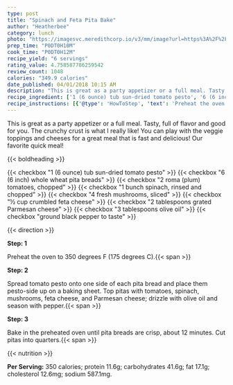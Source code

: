 ```yaml
---
type: post
title: "Spinach and Feta Pita Bake"
author: "Heatherbee"
category: lunch
photo: "https://imagesvc.meredithcorp.io/v3/mm/image?url=https%3A%2F%2Fimages.media-allrecipes.com%2Fuserphotos%2F46448.jpg"
prep_time: "P0DT0H10M"
cook_time: "P0DT0H12M"
recipe_yield: "6 servings"
rating_value: 4.758587786259542
review_count: 1048
calories: "349.9 calories"
date_published: 04/01/2018 10:15 AM
description: "This is great as a party appetizer or a full meal. Tasty, full of flavor and good for you. The crunchy crust is what I really like! You can play with the veggie toppings and cheeses for a great meal that is fast and delicious! Our favorite quick meal!"
recipe_ingredient: ['1 (6 ounce) tub sun-dried tomato pesto', '6 (6 inch) whole wheat pita breads', '2 roma (plum) tomatoes, chopped', '1 bunch spinach, rinsed and chopped', '4 fresh mushrooms, sliced', '½ cup crumbled feta cheese', '2 tablespoons grated Parmesan cheese', '3 tablespoons olive oil', 'ground black pepper to taste']
recipe_instructions: [{'@type': 'HowToStep', 'text': 'Preheat the oven to 350 degrees F (175 degrees C).\n'}, {'@type': 'HowToStep', 'text': 'Spread tomato pesto onto one side of each pita bread and place them pesto-side up on a baking sheet. Top pitas with tomatoes, spinach, mushrooms, feta cheese, and Parmesan cheese; drizzle with olive oil and season with pepper.\n'}, {'@type': 'HowToStep', 'text': 'Bake in the preheated oven until pita breads are crisp, about 12 minutes. Cut pitas into quarters.\n'}]
---
```


This is great as a party appetizer or a full meal. Tasty, full of flavor and good for you. The crunchy crust is what I really like! You can play with the veggie toppings and cheeses for a great meal that is fast and delicious! Our favorite quick meal! 

{{< boldheading >}}

{{< checkbox "1 (6 ounce) tub sun-dried tomato pesto" >}}
{{< checkbox "6 (6 inch) whole wheat pita breads" >}}
{{< checkbox "2  roma (plum) tomatoes, chopped" >}}
{{< checkbox "1 bunch spinach, rinsed and chopped" >}}
{{< checkbox "4  fresh mushrooms, sliced" >}}
{{< checkbox "½ cup crumbled feta cheese" >}}
{{< checkbox "2 tablespoons grated Parmesan cheese" >}}
{{< checkbox "3 tablespoons olive oil" >}}
{{< checkbox "ground black pepper to taste" >}}


{{< direction >}}

**Step: 1**

Preheat the oven to 350 degrees F (175 degrees C).{{< span >}}

**Step: 2**

Spread tomato pesto onto one side of each pita bread and place them pesto-side up on a baking sheet. Top pitas with tomatoes, spinach, mushrooms, feta cheese, and Parmesan cheese; drizzle with olive oil and season with pepper.{{< span >}}

**Step: 3**

Bake in the preheated oven until pita breads are crisp, about 12 minutes. Cut pitas into quarters.{{< span >}}

{{< nutrition >}}

**Per Serving:** 350 calories; protein 11.6g; carbohydrates 41.6g; fat 17.1g; cholesterol 12.6mg; sodium 587.1mg.